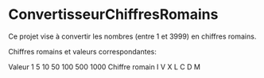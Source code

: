 # ConvertisseurChiffresRomains

Ce projet vise à convertir les nombres (entre 1 et 3999) en chiffres romains.

Chiffres romains et valeurs correspondantes:

Valeur	        1 	5	  10 	50  100  500   1000
Chiffre romain	I	  V	  X   L    C    D     M

